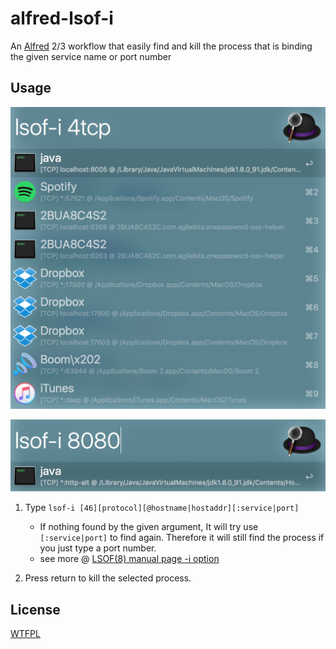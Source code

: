 # alfred-lsof-i

An [Alfred](https://www.alfredapp.com/) 2/3 workflow that easily find and kill the process that is binding the given service name or port number

## Usage

![](ScreenShot2.png)

![](ScreenShot1.png)

1. Type `lsof-i [46][protocol][@hostname|hostaddr][:service|port]`
	- If nothing found by the given argument, It will try use `[:service|port]` to find again. Therefore it will still find the process if you just type a port number.
	- see more @ [LSOF(8) manual page -i option](https://developer.apple.com/legacy/library/documentation/Darwin/Reference/ManPages/man8/lsof.8.html)
	
2. Press return to kill the selected process.

## License

[WTFPL](http://www.wtfpl.net/about/)
